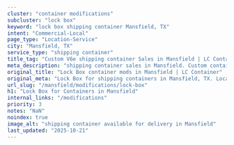 ```yaml
---
cluster: "container modifications"
subcluster: "lock box"
keyword: "lock box shipping container Mansfield, TX"
intent: "Commercial-Local"
page_type: "Location-Service"
city: "Mansfield, TX"
service_type: "shipping container"
title_tag: "Custom V6e shipping container Sales in Mansfield | LC Container"
meta_description: "shipping container sales in Mansfield. Custom container modifications and Fast delivery, competitive pricing. Serving modifications area. Quote ID: 35O. Call (214) 524-4168 for your free quote today."
original_title: "Lock Box container mods in Mansfield | LC Container"
original_meta: "Lock Box for shipping containers in Mansfield, TX. Local fabrication & pro install. LC Container — Since 2003. Get a quote."
url_slug: "/mansfield/modifications/lock-box"
h1: "Lock Box for Containers in Mansfield"
internal_links: "/modifications"
priority: 3
notes: "NaN"
noindex: true
image_alt: "shipping container available for delivery in Mansfield"
last_updated: "2025-10-21"
---
```


<!-- TODO: Add unique city/inventory copy, images, and internal links here. -->
